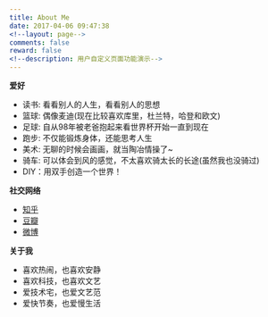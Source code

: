```yaml
---
title: About Me
date: 2017-04-06 09:47:38
<!--layout: page-->
comments: false
reward: false
<!--description: 用户自定义页面功能演示-->
---
```



**爱好**  
* 读书: 看看别人的人生，看看别人的思想
* 篮球: 偶像麦迪(现在比较喜欢库里，杜兰特，哈登和欧文)
* 足球: 自从98年被老爸抱起来看世界杯开始一直到现在
* 跑步: 不仅能锻炼身体，还能思考人生
* 美术: 无聊的时候会画画，就当陶冶情操了~
* 骑车: 可以体会到风的感觉，不太喜欢骑太长的长途(虽然我也没骑过)
* DIY：用双手创造一个世界！

**社交网络** 
* [知乎](https://www.zhihu.com/people/Bllue/activities)  
* [豆瓣](https://www.douban.com/people/71141074/)  
* [微博](http://weibo.com/u/1730933472/home?topnav=1&wvr=6)

**关于我**
* 喜欢热闹，也喜欢安静
* 喜欢科技，也喜欢文艺
* 爱技术宅，也爱文艺范
* 爱快节奏，也爱慢生活


